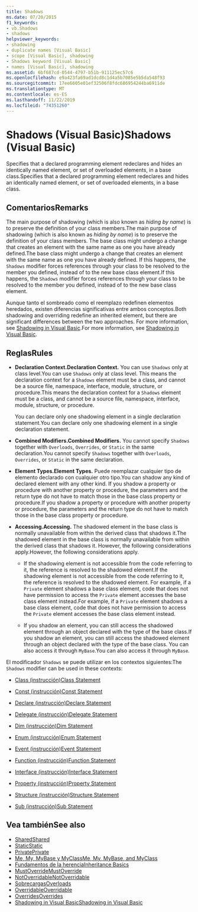 ```yaml
---
title: Shadows
ms.date: 07/20/2015
f1_keywords:
- vb.Shadows
- shadows
helpviewer_keywords:
- shadowing
- duplicate names [Visual Basic]
- scope [Visual Basic], shadowing
- Shadows keyword [Visual Basic]
- names [Visual Basic], shadowing
ms.assetid: 6bf687cd-0544-4797-b51b-911125ec57c6
ms.openlocfilehash: e9a423fa69ad1dcd8c1d4a5b7085e5b5da548f93
ms.sourcegitcommit: 17ee6605e01ef32506f8fdc686954244ba6911de
ms.translationtype: MT
ms.contentlocale: es-ES
ms.lasthandoff: 11/22/2019
ms.locfileid: "74351260"
---
```

# <a name="shadows-visual-basic"></a><span data-ttu-id="38c3b-102">Shadows (Visual Basic)</span><span class="sxs-lookup"><span data-stu-id="38c3b-102">Shadows (Visual Basic)</span></span>

<span data-ttu-id="38c3b-103">Specifies that a declared programming element redeclares and hides an identically named element, or set of overloaded elements, in a base class.</span><span class="sxs-lookup"><span data-stu-id="38c3b-103">Specifies that a declared programming element redeclares and hides an identically named element, or set of overloaded elements, in a base class.</span></span>

## <a name="remarks"></a><span data-ttu-id="38c3b-104">Comentarios</span><span class="sxs-lookup"><span data-stu-id="38c3b-104">Remarks</span></span>

<span data-ttu-id="38c3b-105">The main purpose of shadowing (which is also known as *hiding by name*) is to preserve the definition of your class members.</span><span class="sxs-lookup"><span data-stu-id="38c3b-105">The main purpose of shadowing (which is also known as *hiding by name*) is to preserve the definition of your class members.</span></span> <span data-ttu-id="38c3b-106">The base class might undergo a change that creates an element with the same name as one you have already defined.</span><span class="sxs-lookup"><span data-stu-id="38c3b-106">The base class might undergo a change that creates an element with the same name as one you have already defined.</span></span> <span data-ttu-id="38c3b-107">If this happens, the `Shadows` modifier forces references through your class to be resolved to the member you defined, instead of to the new base class element.</span><span class="sxs-lookup"><span data-stu-id="38c3b-107">If this happens, the `Shadows` modifier forces references through your class to be resolved to the member you defined, instead of to the new base class element.</span></span>

<span data-ttu-id="38c3b-108">Aunque tanto el sombreado como el reemplazo redefinen elementos heredados, existen diferencias significativas entre ambos conceptos.</span><span class="sxs-lookup"><span data-stu-id="38c3b-108">Both shadowing and overriding redefine an inherited element, but there are significant differences between the two approaches.</span></span> <span data-ttu-id="38c3b-109">For more information, see [Shadowing in Visual Basic](../../../visual-basic/programming-guide/language-features/declared-elements/shadowing.md).</span><span class="sxs-lookup"><span data-stu-id="38c3b-109">For more information, see [Shadowing in Visual Basic](../../../visual-basic/programming-guide/language-features/declared-elements/shadowing.md).</span></span>

## <a name="rules"></a><span data-ttu-id="38c3b-110">Reglas</span><span class="sxs-lookup"><span data-stu-id="38c3b-110">Rules</span></span>

- <span data-ttu-id="38c3b-111">**Declaration Context.**</span><span class="sxs-lookup"><span data-stu-id="38c3b-111">**Declaration Context.**</span></span> <span data-ttu-id="38c3b-112">You can use `Shadows` only at class level.</span><span class="sxs-lookup"><span data-stu-id="38c3b-112">You can use `Shadows` only at class level.</span></span> <span data-ttu-id="38c3b-113">This means the declaration context for a `Shadows` element must be a class, and cannot be a source file, namespace, interface, module, structure, or procedure.</span><span class="sxs-lookup"><span data-stu-id="38c3b-113">This means the declaration context for a `Shadows` element must be a class, and cannot be a source file, namespace, interface, module, structure, or procedure.</span></span>

  <span data-ttu-id="38c3b-114">You can declare only one shadowing element in a single declaration statement.</span><span class="sxs-lookup"><span data-stu-id="38c3b-114">You can declare only one shadowing element in a single declaration statement.</span></span>

- <span data-ttu-id="38c3b-115">**Combined Modifiers.**</span><span class="sxs-lookup"><span data-stu-id="38c3b-115">**Combined Modifiers.**</span></span> <span data-ttu-id="38c3b-116">You cannot specify `Shadows` together with `Overloads`, `Overrides`, or `Static` in the same declaration.</span><span class="sxs-lookup"><span data-stu-id="38c3b-116">You cannot specify `Shadows` together with `Overloads`, `Overrides`, or `Static` in the same declaration.</span></span>

- <span data-ttu-id="38c3b-117">**Element Types.**</span><span class="sxs-lookup"><span data-stu-id="38c3b-117">**Element Types.**</span></span> <span data-ttu-id="38c3b-118">Puede reemplazar cualquier tipo de elemento declarado con cualquier otro tipo.</span><span class="sxs-lookup"><span data-stu-id="38c3b-118">You can shadow any kind of declared element with any other kind.</span></span> <span data-ttu-id="38c3b-119">If you shadow a property or procedure with another property or procedure, the parameters and the return type do not have to match those in the base class property or procedure.</span><span class="sxs-lookup"><span data-stu-id="38c3b-119">If you shadow a property or procedure with another property or procedure, the parameters and the return type do not have to match those in the base class property or procedure.</span></span>

- <span data-ttu-id="38c3b-120">**Accessing.**</span><span class="sxs-lookup"><span data-stu-id="38c3b-120">**Accessing.**</span></span> <span data-ttu-id="38c3b-121">The shadowed element in the base class is normally unavailable from within the derived class that shadows it.</span><span class="sxs-lookup"><span data-stu-id="38c3b-121">The shadowed element in the base class is normally unavailable from within the derived class that shadows it.</span></span> <span data-ttu-id="38c3b-122">However, the following considerations apply.</span><span class="sxs-lookup"><span data-stu-id="38c3b-122">However, the following considerations apply.</span></span>

  - <span data-ttu-id="38c3b-123">If the shadowing element is not accessible from the code referring to it, the reference is resolved to the shadowed element.</span><span class="sxs-lookup"><span data-stu-id="38c3b-123">If the shadowing element is not accessible from the code referring to it, the reference is resolved to the shadowed element.</span></span> <span data-ttu-id="38c3b-124">For example, if a `Private` element shadows a base class element, code that does not have permission to access the `Private` element accesses the base class element instead.</span><span class="sxs-lookup"><span data-stu-id="38c3b-124">For example, if a `Private` element shadows a base class element, code that does not have permission to access the `Private` element accesses the base class element instead.</span></span>

  - <span data-ttu-id="38c3b-125">If you shadow an element, you can still access the shadowed element through an object declared with the type of the base class.</span><span class="sxs-lookup"><span data-stu-id="38c3b-125">If you shadow an element, you can still access the shadowed element through an object declared with the type of the base class.</span></span> <span data-ttu-id="38c3b-126">You can also access it through `MyBase`.</span><span class="sxs-lookup"><span data-stu-id="38c3b-126">You can also access it through `MyBase`.</span></span>

<span data-ttu-id="38c3b-127">El modificador `Shadows` se puede utilizar en los contextos siguientes:</span><span class="sxs-lookup"><span data-stu-id="38c3b-127">The `Shadows` modifier can be used in these contexts:</span></span>

- [<span data-ttu-id="38c3b-128">Class (instrucción)</span><span class="sxs-lookup"><span data-stu-id="38c3b-128">Class Statement</span></span>](../../../visual-basic/language-reference/statements/class-statement.md)

- [<span data-ttu-id="38c3b-129">Const (instrucción)</span><span class="sxs-lookup"><span data-stu-id="38c3b-129">Const Statement</span></span>](../../../visual-basic/language-reference/statements/const-statement.md)

- [<span data-ttu-id="38c3b-130">Declare (instrucción)</span><span class="sxs-lookup"><span data-stu-id="38c3b-130">Declare Statement</span></span>](../../../visual-basic/language-reference/statements/declare-statement.md)

- [<span data-ttu-id="38c3b-131">Delegate (instrucción)</span><span class="sxs-lookup"><span data-stu-id="38c3b-131">Delegate Statement</span></span>](../../../visual-basic/language-reference/statements/delegate-statement.md)

- [<span data-ttu-id="38c3b-132">Dim (instrucción)</span><span class="sxs-lookup"><span data-stu-id="38c3b-132">Dim Statement</span></span>](../../../visual-basic/language-reference/statements/dim-statement.md)

- [<span data-ttu-id="38c3b-133">Enum (instrucción)</span><span class="sxs-lookup"><span data-stu-id="38c3b-133">Enum Statement</span></span>](../../../visual-basic/language-reference/statements/enum-statement.md)

- [<span data-ttu-id="38c3b-134">Event (instrucción)</span><span class="sxs-lookup"><span data-stu-id="38c3b-134">Event Statement</span></span>](../../../visual-basic/language-reference/statements/event-statement.md)

- [<span data-ttu-id="38c3b-135">Function (instrucción)</span><span class="sxs-lookup"><span data-stu-id="38c3b-135">Function Statement</span></span>](../../../visual-basic/language-reference/statements/function-statement.md)

- [<span data-ttu-id="38c3b-136">Interface (instrucción)</span><span class="sxs-lookup"><span data-stu-id="38c3b-136">Interface Statement</span></span>](../../../visual-basic/language-reference/statements/interface-statement.md)

- [<span data-ttu-id="38c3b-137">Property (instrucción)</span><span class="sxs-lookup"><span data-stu-id="38c3b-137">Property Statement</span></span>](../../../visual-basic/language-reference/statements/property-statement.md)

- [<span data-ttu-id="38c3b-138">Structure (instrucción)</span><span class="sxs-lookup"><span data-stu-id="38c3b-138">Structure Statement</span></span>](../../../visual-basic/language-reference/statements/structure-statement.md)

- [<span data-ttu-id="38c3b-139">Sub (instrucción)</span><span class="sxs-lookup"><span data-stu-id="38c3b-139">Sub Statement</span></span>](../../../visual-basic/language-reference/statements/sub-statement.md)

## <a name="see-also"></a><span data-ttu-id="38c3b-140">Vea también</span><span class="sxs-lookup"><span data-stu-id="38c3b-140">See also</span></span>

- [<span data-ttu-id="38c3b-141">Shared</span><span class="sxs-lookup"><span data-stu-id="38c3b-141">Shared</span></span>](../../../visual-basic/language-reference/modifiers/shared.md)
- [<span data-ttu-id="38c3b-142">Static</span><span class="sxs-lookup"><span data-stu-id="38c3b-142">Static</span></span>](../../../visual-basic/language-reference/modifiers/static.md)
- [<span data-ttu-id="38c3b-143">Private</span><span class="sxs-lookup"><span data-stu-id="38c3b-143">Private</span></span>](../../../visual-basic/language-reference/modifiers/private.md)
- [<span data-ttu-id="38c3b-144">Me, My, MyBase y MyClass</span><span class="sxs-lookup"><span data-stu-id="38c3b-144">Me, My, MyBase, and MyClass</span></span>](../../../visual-basic/programming-guide/program-structure/me-my-mybase-and-myclass.md)
- [<span data-ttu-id="38c3b-145">Fundamentos de la herencia</span><span class="sxs-lookup"><span data-stu-id="38c3b-145">Inheritance Basics</span></span>](../../../visual-basic/programming-guide/language-features/objects-and-classes/inheritance-basics.md)
- [<span data-ttu-id="38c3b-146">MustOverride</span><span class="sxs-lookup"><span data-stu-id="38c3b-146">MustOverride</span></span>](../../../visual-basic/language-reference/modifiers/mustoverride.md)
- [<span data-ttu-id="38c3b-147">NotOverridable</span><span class="sxs-lookup"><span data-stu-id="38c3b-147">NotOverridable</span></span>](../../../visual-basic/language-reference/modifiers/notoverridable.md)
- [<span data-ttu-id="38c3b-148">Sobrecargas</span><span class="sxs-lookup"><span data-stu-id="38c3b-148">Overloads</span></span>](../../../visual-basic/language-reference/modifiers/overloads.md)
- [<span data-ttu-id="38c3b-149">Overridable</span><span class="sxs-lookup"><span data-stu-id="38c3b-149">Overridable</span></span>](../../../visual-basic/language-reference/modifiers/overridable.md)
- [<span data-ttu-id="38c3b-150">Overrides</span><span class="sxs-lookup"><span data-stu-id="38c3b-150">Overrides</span></span>](../../../visual-basic/language-reference/modifiers/overrides.md)
- [<span data-ttu-id="38c3b-151">Shadowing in Visual Basic</span><span class="sxs-lookup"><span data-stu-id="38c3b-151">Shadowing in Visual Basic</span></span>](../../../visual-basic/programming-guide/language-features/declared-elements/shadowing.md)
